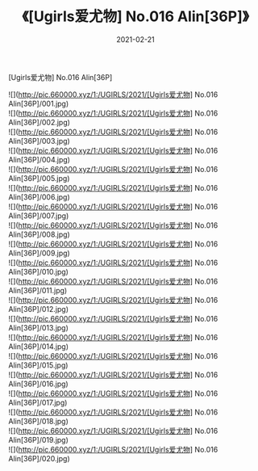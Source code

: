 ﻿---
layout: post
title:  《[Ugirls爱尤物] No.016 Alin[36P]》
date:   2021-02-21
img: http://pic.660000.xyz/1:/UGIRLS/2021/[Ugirls爱尤物] No.016 Alin[36P]/000.jpg
categories: [美女, 清纯, 唯美]
---

[Ugirls爱尤物] No.016 Alin[36P]

  ![](http://pic.660000.xyz/1:/UGIRLS/2021/[Ugirls爱尤物] No.016 Alin[36P]/001.jpg) <br> ![](http://pic.660000.xyz/1:/UGIRLS/2021/[Ugirls爱尤物] No.016 Alin[36P]/002.jpg) <br> ![](http://pic.660000.xyz/1:/UGIRLS/2021/[Ugirls爱尤物] No.016 Alin[36P]/003.jpg) <br> ![](http://pic.660000.xyz/1:/UGIRLS/2021/[Ugirls爱尤物] No.016 Alin[36P]/004.jpg) <br> ![](http://pic.660000.xyz/1:/UGIRLS/2021/[Ugirls爱尤物] No.016 Alin[36P]/005.jpg) <br> ![](http://pic.660000.xyz/1:/UGIRLS/2021/[Ugirls爱尤物] No.016 Alin[36P]/006.jpg) <br> ![](http://pic.660000.xyz/1:/UGIRLS/2021/[Ugirls爱尤物] No.016 Alin[36P]/007.jpg) <br> ![](http://pic.660000.xyz/1:/UGIRLS/2021/[Ugirls爱尤物] No.016 Alin[36P]/008.jpg) <br> ![](http://pic.660000.xyz/1:/UGIRLS/2021/[Ugirls爱尤物] No.016 Alin[36P]/009.jpg) <br> ![](http://pic.660000.xyz/1:/UGIRLS/2021/[Ugirls爱尤物] No.016 Alin[36P]/010.jpg) <br> ![](http://pic.660000.xyz/1:/UGIRLS/2021/[Ugirls爱尤物] No.016 Alin[36P]/011.jpg) <br> ![](http://pic.660000.xyz/1:/UGIRLS/2021/[Ugirls爱尤物] No.016 Alin[36P]/012.jpg) <br> ![](http://pic.660000.xyz/1:/UGIRLS/2021/[Ugirls爱尤物] No.016 Alin[36P]/013.jpg) <br> ![](http://pic.660000.xyz/1:/UGIRLS/2021/[Ugirls爱尤物] No.016 Alin[36P]/014.jpg) <br> ![](http://pic.660000.xyz/1:/UGIRLS/2021/[Ugirls爱尤物] No.016 Alin[36P]/015.jpg) <br> ![](http://pic.660000.xyz/1:/UGIRLS/2021/[Ugirls爱尤物] No.016 Alin[36P]/016.jpg) <br> ![](http://pic.660000.xyz/1:/UGIRLS/2021/[Ugirls爱尤物] No.016 Alin[36P]/017.jpg) <br> ![](http://pic.660000.xyz/1:/UGIRLS/2021/[Ugirls爱尤物] No.016 Alin[36P]/018.jpg) <br> ![](http://pic.660000.xyz/1:/UGIRLS/2021/[Ugirls爱尤物] No.016 Alin[36P]/019.jpg) <br> ![](http://pic.660000.xyz/1:/UGIRLS/2021/[Ugirls爱尤物] No.016 Alin[36P]/020.jpg) <br>